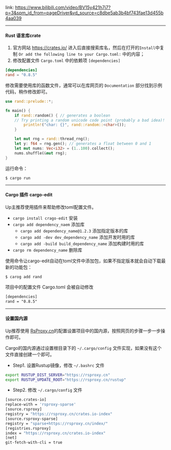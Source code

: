 
link: https://www.bilibili.com/video/BV15y421h7j7?p=3&spm_id_from=pageDriver&vd_source=c8dbe5ab3b4bf743fae13d455b4aa039

---

#### Rust 语言库crate

1. 官方网站 https://crates.io/
	进入后直接搜索库名，然后在打开的`Install`中复制 `Or add the following line to your Cargo.toml:` 中的内容；
2. 修改配置文件 `Cargo.toml` 中的依赖项 `[dependencies]`
```toml
[dependencies]
rand = "0.8.5"
```

修改需要使用库的函数文件，通常可以在库网页的 `Documentation` 部分找到示例代码，稍作修改即可。

```rust
use rand::prelude::*;

fn main() {
	if rand::random() { // generates a boolean
	// Try printing a random unicode code point (probably a bad idea)!
		println!("char: {}", rand::random::<char>());
	}

	let mut rng = rand::thread_rng();
	let y: f64 = rng.gen(); // generates a float between 0 and 1
	let mut nums: Vec<i32> = (1..100).collect();
	nums.shuffle(&mut rng);
}
```

运行命令：
```shell
$ cargo run
```

---

#### Cargo 插件 cargo-edit

Up主推荐使用插件来帮助修改toml配置文件。

* `cargo install crago-edit` 安装
* `cargo add dependency_naem` 添加库
	* `cargo add dependency_name@1.2.3` 添加指定版本的库
	* `cargo add -dev dev_dependency_name` 添加开发时用的库
	* `cargo add -build build_dependency_name` 添加构建时用的库
* `cargo rm dependency_name` 删除库

使用命令让cargo-edit自动在toml文件中添加包，如果不指定版本就会自动下载最新的功能包：
```shell
$ carog add rand
```

项目中的配置文件 Cargo.toml 会被自动修改
```txt
[dependencies]
rand = "0.8.5"
```

---

#### 设置国内源

Up推荐使用 [RsProxy.cn](http://rsproxy.cn)的配置设置项目中的国内源，按照网页的步骤一步一步操作即可。

Cargo的国内源通过设置根目录下的 `~/.cargo/config` 文件实现，如果没有这个文件直接创建一个即可。

* Step1. 设置Rustup镜像，修改 `~/.bashrc` 文件
```bash
export RUSTUP_DIST_SERVER="https://rsproxy.cn" 
export RUSTUP_UPDATE_ROOT="https://rsproxy.cn/rustup"
```
* Step2. 修改 `~/.cargo/config` 文件
```bash
[source.crates-io]
replace-with = 'rsproxy-sparse'
[source.rsproxy]
registry = "https://rsproxy.cn/crates.io-index"
[source.rsproxy-sparse]
registry = "sparse+https://rsproxy.cn/index/"
[registries.rsproxy]
index = "https://rsproxy.cn/crates.io-index"
[net]
git-fetch-with-cli = true
```

